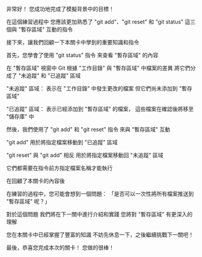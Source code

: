 非常好！
您成功地完成了模擬背景中的目標！

在這個練習過程中
您應該更加熟悉了
"git add"、"git reset" 和 "git status"
這三個與 "暫存區域" 互動的指令

接下來，讓我們回顧一下本關卡中學到的重要知識和指令

首先，您學會了使用 "git status" 指令 
來查看 "暫存區域" 的內容

在 "暫存區域" 視窗中
Git 根據 "工作目錄" 與 "暫存區域" 中檔案的差異
將它們分成了 "未追蹤" 和 "已追蹤" 區域


"未追蹤" 區域：
表示在 "工作目錄" 中發生更改的檔案
但它們尚未添加到 "暫存區域"

"已追蹤" 區域：
表示已經添加到 "暫存區域" 的檔案，
這些檔案在確認後將移至 "儲存庫" 中

然後，我們使用了 "git add" 和 "git reset" 指令
來與 "暫存區域" 互動

"git add" 用於將指定檔案移動到 "已追蹤" 區域

"git reset" 與 "git add" 相反
用於將指定檔案移動回 "未追蹤" 區域

它們都需要在指令前方指定檔案名稱才能執行

在回顧了本關卡的內容後

在練習的過程中，您可能會想到一個問題：
「是否可以一次性將所有檔案推送到 "暫存區域" 呢？」

對於這個問題
我們將在下一關中進行介紹和實踐
您將對 "暫存區域" 有更深入的理解

您在本關卡中已經掌握了豐富的知識
不妨先休息一下，之後繼續挑戰下一關吧！

最後，恭喜您完成本次的關卡！
您做的很棒！